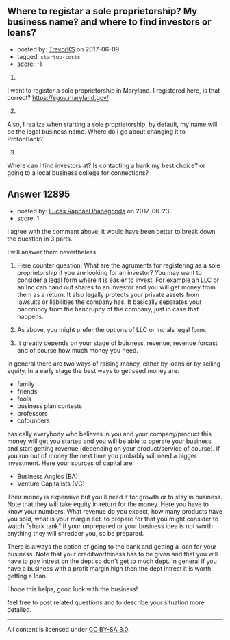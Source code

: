## Where to registar a sole proprietorship? My business name? and where to find investors or loans?

- posted by: [TrevorKS](https://stackexchange.com/users/8515739/trevorks) on 2017-06-09
- tagged: `startup-costs`
- score: -1

1) 

I want to register a sole proprietorship in Maryland. I registered here, is that correct? https://egov.maryland.gov/

2)

Also, I realize when starting a sole proprietorship, by default, my name will be the legal business name. Where do I go about changing it to ProtonBank?

3)

Where can I find investors at? Is contacting a bank my best choice? or going to a local business college for connections?


## Answer 12895

- posted by: [Lucas Raphael Pianegonda](https://stackexchange.com/users/10909545/lucas-raphael-pianegonda) on 2017-06-23
- score: 1

I agree with the comment above, it would have been better to break down the question in 3 parts.

I will answer them nevertheless.

1. Here counter question: What are the agruments for registering as a sole proprietorship if you are looking for an investor? You may want to consider a legal form where it is easier to invest. For example an LLC or an Inc can hand out shares to an investor and you will get money from them as a return. It also legally protects your private assets from lawsuits or liabilities the company has. It basically separates your bancrupcy from the bancrupcy of the company, just in case that happens.

2. As above, you might prefer the options of LLC or Inc als legal form.

3. It greatly depends on your stage of buisness, revenue, revenue forcast and of course how much money you need. 

In general there are two ways of raising money, either by loans or by selling equity. In a early stage the best ways to get seed money are:

- family
- friends
- fools
- business plan contests
- professors
- cofounders

 basically everybody who believes in you and your company/product this money will get you started and you will be able to operate your business and start getting revenue (depending on your product/service of course). If you run out of money the next time you probably will need a bigger investment. Here your sources of capital are:

- Business Angles (BA)
- Venture Capitalists (VC)

Their money is expensive but you'll need it for growth or to stay in business. Note that they will take equity in return for the money. Here you have to know your numbers. What revenue do you expect, how many products have you sold, what is your margin ect. to prepare for that you might consider to watch "shark tank" if your unprepared or your business idea is not worth anything they will shredder you, so be prepared. 

There is always the option of going to the bank and getting a loan for your business. Note that your creditworthiness has to be given and that you will have to pay intrest on the dept so don't get to much dept. In general if you have a business with a profit margin high then the dept intrest it is worth getting a loan.

I hope this helps, good luck with the business!

feel free to post related questions and to describe your situation more detailed.



---

All content is licensed under [CC BY-SA 3.0](https://creativecommons.org/licenses/by-sa/3.0/).
